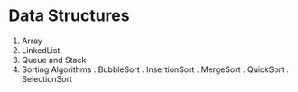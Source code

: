 # Data Structures

1. Array 
2. LinkedList
3. Queue and Stack
4. Sorting Algorithms
    . BubbleSort
    . InsertionSort
    . MergeSort
    . QuickSort
    . SelectionSort

